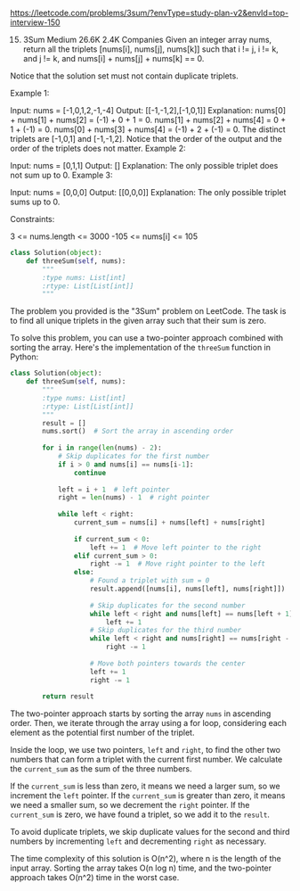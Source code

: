https://leetcode.com/problems/3sum/?envType=study-plan-v2&envId=top-interview-150

15. 3Sum
Medium
26.6K
2.4K
Companies
Given an integer array nums, return all the triplets [nums[i], nums[j], nums[k]] such that i != j, i != k, and j != k, and nums[i] + nums[j] + nums[k] == 0.

Notice that the solution set must not contain duplicate triplets.

 

Example 1:

Input: nums = [-1,0,1,2,-1,-4]
Output: [[-1,-1,2],[-1,0,1]]
Explanation: 
nums[0] + nums[1] + nums[2] = (-1) + 0 + 1 = 0.
nums[1] + nums[2] + nums[4] = 0 + 1 + (-1) = 0.
nums[0] + nums[3] + nums[4] = (-1) + 2 + (-1) = 0.
The distinct triplets are [-1,0,1] and [-1,-1,2].
Notice that the order of the output and the order of the triplets does not matter.
Example 2:

Input: nums = [0,1,1]
Output: []
Explanation: The only possible triplet does not sum up to 0.
Example 3:

Input: nums = [0,0,0]
Output: [[0,0,0]]
Explanation: The only possible triplet sums up to 0.
 

Constraints:

3 <= nums.length <= 3000
-105 <= nums[i] <= 105

```python
class Solution(object):
    def threeSum(self, nums):
        """
        :type nums: List[int]
        :rtype: List[List[int]]
        """
```
The problem you provided is the "3Sum" problem on LeetCode. The task is to find all unique triplets in the given array such that their sum is zero.

To solve this problem, you can use a two-pointer approach combined with sorting the array. Here's the implementation of the `threeSum` function in Python:

```python
class Solution(object):
    def threeSum(self, nums):
        """
        :type nums: List[int]
        :rtype: List[List[int]]
        """
        result = []
        nums.sort()  # Sort the array in ascending order
        
        for i in range(len(nums) - 2):
            # Skip duplicates for the first number
            if i > 0 and nums[i] == nums[i-1]:
                continue
            
            left = i + 1  # left pointer
            right = len(nums) - 1  # right pointer
            
            while left < right:
                current_sum = nums[i] + nums[left] + nums[right]
                
                if current_sum < 0:
                    left += 1  # Move left pointer to the right
                elif current_sum > 0:
                    right -= 1  # Move right pointer to the left
                else:
                    # Found a triplet with sum = 0
                    result.append([nums[i], nums[left], nums[right]])
                    
                    # Skip duplicates for the second number
                    while left < right and nums[left] == nums[left + 1]:
                        left += 1
                    # Skip duplicates for the third number
                    while left < right and nums[right] == nums[right - 1]:
                        right -= 1
                    
                    # Move both pointers towards the center
                    left += 1
                    right -= 1
        
        return result
```

The two-pointer approach starts by sorting the array `nums` in ascending order. Then, we iterate through the array using a for loop, considering each element as the potential first number of the triplet.

Inside the loop, we use two pointers, `left` and `right`, to find the other two numbers that can form a triplet with the current first number. We calculate the `current_sum` as the sum of the three numbers.

If the `current_sum` is less than zero, it means we need a larger sum, so we increment the `left` pointer. If the `current_sum` is greater than zero, it means we need a smaller sum, so we decrement the `right` pointer. If the `current_sum` is zero, we have found a triplet, so we add it to the `result`.

To avoid duplicate triplets, we skip duplicate values for the second and third numbers by incrementing `left` and decrementing `right` as necessary.

The time complexity of this solution is O(n^2), where n is the length of the input array. Sorting the array takes O(n log n) time, and the two-pointer approach takes O(n^2) time in the worst case.